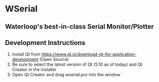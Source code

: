 # WSerial
## Waterloop's best-in-class Serial Monitor/Plotter

## Development Instructions
1. Install Qt from https://www.qt.io/download-qt-for-application-development (Open Source)
2. Be sure to select the latest version of Qt (5.10 as of today) and Qt Creator in the installer
3. Open Qt Creator and drag wserial.pro into the window
